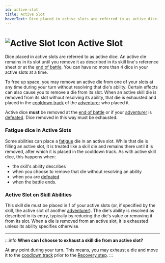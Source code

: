 ```yaml
---
id: active-slot
title: Active Slot
hoverText: Dice placed in active slots are referred to as active dice. An active die remains in its slot until you remove it as described in its skill line's reference sheet or at the [end of battle](/docs/battles/end-of-battle).
---
```


# <img src="/icons/active-slot.svg" alt="Active Slot Icon" /> Active Slot

Dice placed in active slots are referred to as active dice. An active die remains in its slot until you remove it as described in its skill line's reference sheet or at the [end of battle](/docs/battles/end-of-battle). You can have no more than 4 dice in your active slots at a time.

To free up space, you may remove an active die from one of your slots at any time during your turn without resolving that die's ability. Certain effects can also cause you to remove a die from its slot. When an active skill die is removed from its slot without resolving its ability, that die is exhausted and placed in the [cooldown track](/docs/glossary/cooldown-track) of the [adventurer](/docs/glossary/adventurer) who placed it.

Active dice **must** be removed at the [end of battle](/docs/battles/end-of-battle) or if your [adventurer](/docs/glossary/adventurer) is [defeated](/docs/glossary/defeated). Dice removed in this way must be exhausted.

### Fatigue dice in Active Slots

Some abilities can place a [fatigue](/docs/glossary/fatigue) die in an active slot. While that die is filling an active slot, it is treated like a skill die and remains there until it is removed, after which it is placed in the cooldown track. As with active skill dice, this happens when:

- the skill's ability describes
- when you choose to remove that die without resolving an ability
- when you are [defeated](/docs/glossary/defeated)
- when the battle ends.

### Active Slot on Skill Abilities

This skill die must be placed in 1 of your active slots (or, if specified by the skill, the active slot of another [adventurer](/docs/glossary/adventurer)). The die's ability is resolved as described in its entry, typically by reducing the die's value or removing it from its slot. When a die is removed from an active slot, it is exhausted unless its ability specifies otherwise.

---

:::info
**When can I choose to exhaust a skill die from an active slot?**

At any point during your turn. This means, you may exhaust a die and move it to the [coodlown track](/docs/glossary/cooldown-track) prior to the [Recovery step](/docs/battles/adventurer-turn/index/#2-recovery).
:::

